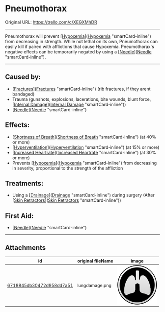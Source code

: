 # Pneumothorax

Original URL: https://trello.com/c/XEGXMhDR

---

Pneumothorax will prevent [[Hypoxemia](../Blood/Hypoxemia.md)]([Hypoxemia](../Blood/Hypoxemia.md) "smartCard-inline") from decreasing in strength. While not lethal on its own, Pneumothorax can easily kill if paired with afflictions that cause Hypoxemia. Pneumothorax's negative effects can be temporarily negated by using a [[Needle](../Items/Needle.md)]([Needle](../Items/Needle.md) "smartCard-inline").

---

## Caused by:

- [[Fractures](../Bones/Fractures.md)]([Fractures](../Bones/Fractures.md) "smartCard-inline") (rib fractures, if they arent bandaged)
- Trauma (gunshots, explosions, lacerations, bite wounds, blunt force, [[Internal Damage](../Any%20bodypart/archived/Internal%20Damage.md)]([Internal Damage](../Any%20bodypart/archived/Internal%20Damage.md) "smartCard-inline"))
- [[Needle](../Items/Needle.md)]([Needle](../Items/Needle.md) "smartCard-inline")

## Effects:

- [[Shortness of Breath](../Symptoms/Shortness%20of%20Breath.md)]([Shortness of Breath](../Symptoms/Shortness%20of%20Breath.md) "smartCard-inline") (at 40% or more)
- [[Hyperventilation](Hyperventilation.md)]([Hyperventilation](Hyperventilation.md) "smartCard-inline") (at 15% or more)
- [[Increased Heartrate](../Symptoms/Increased%20Heartrate.md)]([Increased Heartrate](../Symptoms/Increased%20Heartrate.md) "smartCard-inline") (at 30% or more)
- Prevents [[Hypoxemia](../Blood/Hypoxemia.md)]([Hypoxemia](../Blood/Hypoxemia.md) "smartCard-inline") from decreasing in severity, proportional to the strength of the affliction

## Treatments:

- Using a [[Drainage](../Items/Drainage.md)]([Drainage](../Items/Drainage.md) "smartCard-inline") during surgery (After [[Skin Retractors](../Items/Skin%20Retractors.md)]([Skin Retractors](../Items/Skin%20Retractors.md) "smartCard-inline"))

## First Aid:

- [[Needle](../Items/Needle.md)]([Needle](../Items/Needle.md) "smartCard-inline")

---

## Attachments

id | original fileName | image
---|---|---
[6718845db30472d958dd7a51](./Pneumothorax%20-%20Attachments/6718845db30472d958dd7a51.png) | lungdamage.png | ![lung2.png\|200](./Pneumothorax%20-%20Attachments/6718845db30472d958dd7a51.png)